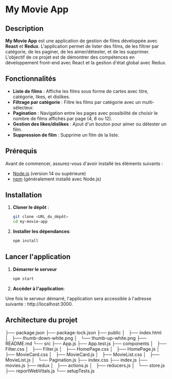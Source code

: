 # My Movie App

## Description

**My Movie App** est une application de gestion de films développée avec **React** et **Redux**. L'application permet de lister des films, de les filtrer par catégorie, de les paginer, de les aimer/détester, et de les supprimer. L'objectif de ce projet est de démontrer des compétences en développement front-end avec React et la gestion d'état global avec Redux.

## Fonctionnalités

- **Liste de films** : Affiche les films sous forme de cartes avec titre, catégorie, likes, et dislikes.
- **Filtrage par catégorie** : Filtre les films par catégorie avec un multi-sélecteur.
- **Pagination** : Navigation entre les pages avec possibilité de choisir le nombre de films affichés par page (4, 8 ou 12).
- **Gestion des likes/dislikes** : Ajout d'un bouton pour aimer ou détester un film.
- **Suppression de film** : Supprime un film de la liste.

## Prérequis

Avant de commencer, assurez-vous d'avoir installé les éléments suivants :

- [Node.js](https://nodejs.org/) (version 14 ou supérieure)
- [npm](https://www.npmjs.com/) (généralement installé avec Node.js)

## Installation

1. **Cloner le dépôt** :
   ```bash
   git clone <URL_du_dépôt>
   cd my-movie-app
   ```

2. **Installer les dépendances**:
    ```bash
    npm install
    ```

## Lancer l'application

1. **Démarrer le serveur**
    ```bash
    npm start
    ```

2. **Accéder à l'application**:

Une fois le serveur démarré, l'application sera accessible à l'adresse suivante : http://localhost:3000.

## Architecture du projet

├── package.json
├── package-lock.json
├── public
│   ├── index.html
│   ├── thumb-down-white.png
│   └── thumb-up-white.png
├── README.md
└── src
    ├── App.js
    ├── App.test.js
    ├── components
    │   ├── Filter.css
    │   ├── Filter.js
    │   ├── HomePage.css
    │   ├── HomePage.js
    │   ├── MovieCard.css
    │   ├── MovieCard.js
    │   ├── MovieList.css
    │   ├── MovieList.js
    │   └── Pagination.js
    ├── index.css
    ├── index.js
    ├── movies.js
    ├── redux
    │   ├── actions.js
    │   ├── reducers.js
    │   └── store.js
    ├── reportWebVitals.js
    └── setupTests.js
